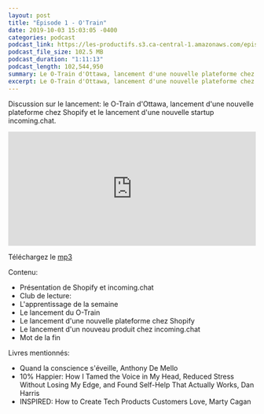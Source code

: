 ```yaml
---
layout: post
title: "Épisode 1 - O'Train"
date: 2019-10-03 15:03:05 -0400
categories: podcast
podcast_link: https://les-productifs.s3.ca-central-1.amazonaws.com/episode-1.mp3
podcast_file_size: 102.5 MB
podcast_duration: "1:11:13"
podcast_length: 102,544,950
summary: Le O-Train d'Ottawa, lancement d'une nouvelle plateforme chez Shopify et le lancement d'une nouvelle startup incoming.chat.
excerpt: Le O-Train d'Ottawa, lancement d'une nouvelle plateforme chez Shopify et le lancement d'une nouvelle startup incoming.chat.
---
```


Discussion sur le lancement: le O-Train d'Ottawa, lancement d'une nouvelle plateforme chez Shopify et le lancement d'une nouvelle startup incoming.chat.

<iframe src="https://open.spotify.com/embed-podcast/episode/4UR4KER1MREXWPQ5bMJjqV" width="100%" height="232" frameborder="0" allowtransparency="true" allow="encrypted-media"></iframe>

Téléchargez le [mp3](https://les-productifs.s3.ca-central-1.amazonaws.com/episode-1.mp3)

Contenu:

- Présentation de Shopify et incoming.chat
- Club de lecture:
- L'apprentissage de la semaine
- Le lancement du O-Train
- Le lancement d'une nouvelle plateforme chez Shopify
- Le lancement d'un nouveau produit chez incoming.chat
- Mot de la fin

Livres mentionnés:

- Quand la conscience s'éveille, Anthony De Mello
- 10% Happier: How I Tamed the Voice in My Head, Reduced Stress Without Losing My Edge, and Found Self-Help That Actually Works, Dan Harris
- INSPIRED: How to Create Tech Products Customers Love, Marty Cagan
